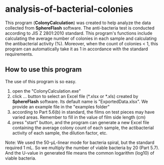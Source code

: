 # analysis-of-bacterial-colonies

This program (**ColonyCalculation**) was created to help analyze the data collected from **SphereFlash** software. 
The anti-bacteria test is conducted according to JIS Z 2801:2010 standard.
This program's functions include calculating the average number of colonies in each sample and calculating the antibacterial activity (%). Moreover, when the count of colonies < 1, this program can automatically take it as 1 in accordance with the standard requirements.

## How to use this program
The use of this program is so easy.
1. open the "ColonyCalculation.exe"
2. click ... button to select an Excel file (*.xlsx or *.xls) created by **SphereFlash** software. Its default name is "ExportedData.xlsx". We provide an example file in the "examples folder"
3. according to Part 5.6(b) in standard, the films on test pieces may have varied areas. Remember to fill in the value of film side length (cm)
4. press "start" button, and the program can generate a new Excel file containing the average colony count of each sample, the actibacterial activity of each sample, the dilution factor, etc.

Note: We used the 50-μL-linear mode for bacteria spiral, but the standard required 1 mL. So we multiply the number of viable bacteria by 20 (Part 5.7). And the U-value in generated file means the common logarithm (log10) of viable bacteria.
